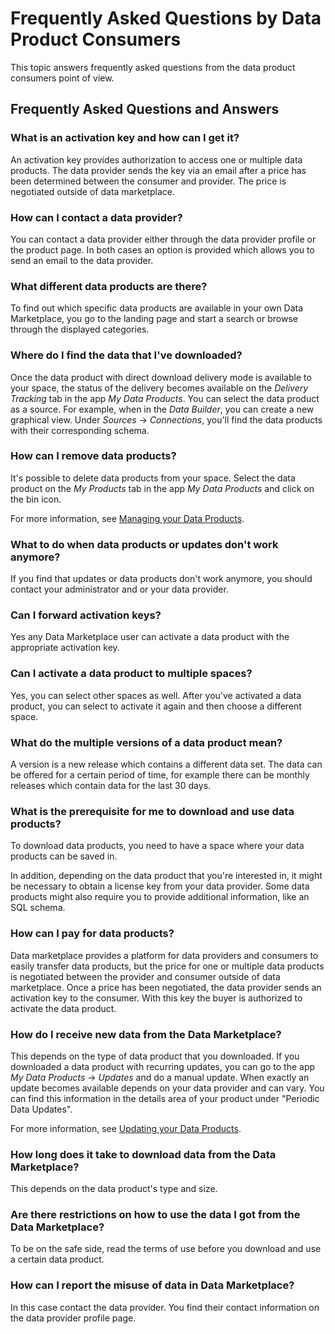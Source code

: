 <!-- loio812bd5b53e7a480e9dec9526f296b9d6 -->

# Frequently Asked Questions by Data Product Consumers

This topic answers frequently asked questions from the data product consumers point of view.



<a name="loio812bd5b53e7a480e9dec9526f296b9d6__section_wds_s4g_g4b"/>

## Frequently Asked Questions and Answers



### What is an activation key and how can I get it?

An activation key provides authorization to access one or multiple data products. The data provider sends the key via an email after a price has been determined between the consumer and provider. The price is negotiated outside of data marketplace.



### How can I contact a data provider?

You can contact a data provider either through the data provider profile or the product page. In both cases an option is provided which allows you to send an email to the data provider.



### What different data products are there?

To find out which specific data products are available in your own Data Marketplace, you go to the landing page and start a search or browse through the displayed categories.



### Where do I find the data that I've downloaded?

Once the data product with direct download delivery mode is available to your space, the status of the delivery becomes available on the *Delivery Tracking* tab in the app *My Data Products*. You can select the data product as a source. For example, when in the *Data Builder*, you can create a new graphical view. Under *Sources* → *Connections*, you'll find the data products with their corresponding schema.



### How can I remove data products?

It's possible to delete data products from your space. Select the data product on the *My Products* tab in the app *My Data Products* and click on the bin icon.

For more information, see [Managing your Data Products](managing-your-data-products-2e9d2e2.md).



### What to do when data products or updates don't work anymore?

If you find that updates or data products don't work anymore, you should contact your administrator and or your data provider.



### Can I forward activation keys?

Yes any Data Marketplace user can activate a data product with the appropriate activation key.



### Can I activate a data product to multiple spaces?

Yes, you can select other spaces as well. After you've activated a data product, you can select to activate it again and then choose a different space.



### What do the multiple versions of a data product mean?

A version is a new release which contains a different data set. The data can be offered for a certain period of time, for example there can be monthly releases which contain data for the last 30 days.



### What is the prerequisite for me to download and use data products?

To download data products, you need to have a space where your data products can be saved in.

In addition, depending on the data product that you're interested in, it might be necessary to obtain a license key from your data provider. Some data products might also require you to provide additional information, like an SQL schema.



### How can I pay for data products?

Data marketplace provides a platform for data providers and consumers to easily transfer data products, but the price for one or multiple data products is negotiated between the provider and consumer outside of data marketplace. Once a price has been negotiated, the data provider sends an activation key to the consumer. With this key the buyer is authorized to activate the data product.



### How do I receive new data from the Data Marketplace?

This depends on the type of data product that you downloaded. If you downloaded a data product with recurring updates, you can go to the app *My Data Products* → *Updates* and do a manual update. When exactly an update becomes available depends on your data provider and can vary. You can find this information in the details area of your product under "Periodic Data Updates".

For more information, see [Updating your Data Products](updating-your-data-products-0906a2f.md).



### How long does it take to download data from the Data Marketplace?

This depends on the data product's type and size.



### Are there restrictions on how to use the data I got from the Data Marketplace?

To be on the safe side, read the terms of use before you download and use a certain data product.



### How can I report the misuse of data in Data Marketplace?

In this case contact the data provider. You find their contact information on the data provider profile page.

